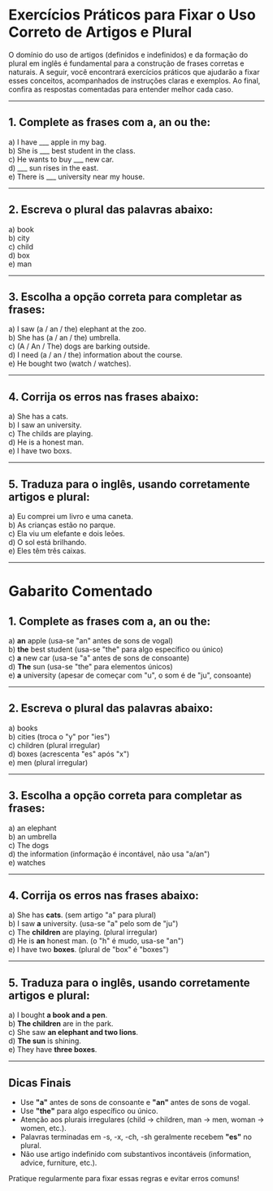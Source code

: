 
# Exercícios Práticos para Fixar o Uso Correto de Artigos e Plural

O domínio do uso de artigos (definidos e indefinidos) e da formação do plural em inglês é fundamental para a construção de frases corretas e naturais. A seguir, você encontrará exercícios práticos que ajudarão a fixar esses conceitos, acompanhados de instruções claras e exemplos. Ao final, confira as respostas comentadas para entender melhor cada caso.

---

## 1. Complete as frases com **a**, **an** ou **the**:

a) I have ___ apple in my bag.  
b) She is ___ best student in the class.  
c) He wants to buy ___ new car.  
d) ___ sun rises in the east.  
e) There is ___ university near my house.

---

## 2. Escreva o plural das palavras abaixo:

a) book  
b) city  
c) child  
d) box  
e) man

---

## 3. Escolha a opção correta para completar as frases:

a) I saw (a / an / the) elephant at the zoo.  
b) She has (a / an / the) umbrella.  
c) (A / An / The) dogs are barking outside.  
d) I need (a / an / the) information about the course.  
e) He bought two (watch / watches).

---

## 4. Corrija os erros nas frases abaixo:

a) She has a cats.  
b) I saw an university.  
c) The childs are playing.  
d) He is a honest man.  
e) I have two boxs.

---

## 5. Traduza para o inglês, usando corretamente artigos e plural:

a) Eu comprei um livro e uma caneta.  
b) As crianças estão no parque.  
c) Ela viu um elefante e dois leões.  
d) O sol está brilhando.  
e) Eles têm três caixas.

---

# Gabarito Comentado

## 1. Complete as frases com **a**, **an** ou **the**:

a) **an** apple (usa-se "an" antes de sons de vogal)  
b) **the** best student (usa-se "the" para algo específico ou único)  
c) **a** new car (usa-se "a" antes de sons de consoante)  
d) **The** sun (usa-se "the" para elementos únicos)  
e) **a** university (apesar de começar com "u", o som é de "ju", consoante)

---

## 2. Escreva o plural das palavras abaixo:

a) books  
b) cities (troca o "y" por "ies")  
c) children (plural irregular)  
d) boxes (acrescenta "es" após "x")  
e) men (plural irregular)

---

## 3. Escolha a opção correta para completar as frases:

a) an elephant  
b) an umbrella  
c) The dogs  
d) the information (informação é incontável, não usa "a/an")  
e) watches

---

## 4. Corrija os erros nas frases abaixo:

a) She has **cats**. (sem artigo "a" para plural)  
b) I saw **a** university. (usa-se "a" pelo som de "ju")  
c) The **children** are playing. (plural irregular)  
d) He is **an** honest man. (o "h" é mudo, usa-se "an")  
e) I have two **boxes**. (plural de "box" é "boxes")

---

## 5. Traduza para o inglês, usando corretamente artigos e plural:

a) I bought **a book and a pen**.  
b) **The children** are in the park.  
c) She saw **an elephant and two lions**.  
d) **The sun** is shining.  
e) They have **three boxes**.

---

## Dicas Finais

- Use **"a"** antes de sons de consoante e **"an"** antes de sons de vogal.
- Use **"the"** para algo específico ou único.
- Atenção aos plurais irregulares (child → children, man → men, woman → women, etc.).
- Palavras terminadas em -s, -x, -ch, -sh geralmente recebem **"es"** no plural.
- Não use artigo indefinido com substantivos incontáveis (information, advice, furniture, etc.).

Pratique regularmente para fixar essas regras e evitar erros comuns!
```
